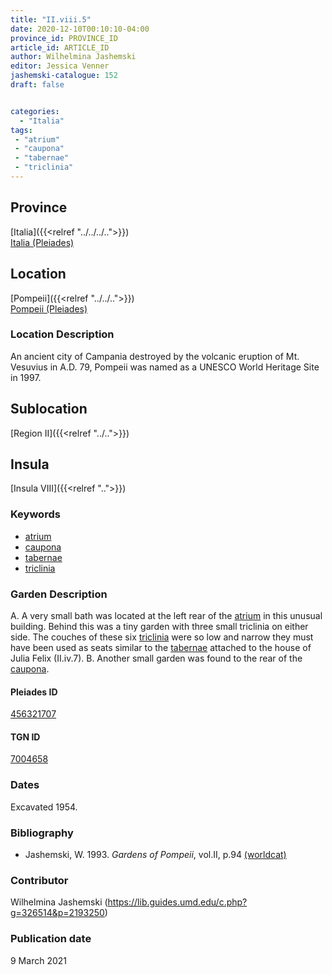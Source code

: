 ```yaml
---
title: "II.viii.5"
date: 2020-12-10T00:10:10-04:00
province_id: PROVINCE_ID
article_id: ARTICLE_ID
author: Wilhelmina Jashemski
editor: Jessica Venner
jashemski-catalogue: 152
draft: false


categories:
  - "Italia"
tags:
 - "atrium"
 - "caupona"
 - "tabernae"
 - "triclinia"
---
```


## Province
[Italia]({{<relref "../../../..">}}) \
[Italia (Pleiades)](https://pleiades.stoa.org/places/1052)

## Location
[Pompeii]({{<relref "../../..">}}) \
[Pompeii (Pleiades)](https://pleiades.stoa.org/places/433032)


### Location Description
An ancient city of Campania destroyed by the volcanic eruption of Mt. Vesuvius in A.D. 79, Pompeii was named as a UNESCO World Heritage Site in 1997.

## Sublocation
[Region II]({{<relref "../..">}})
## Insula
[Insula VIII]({{<relref "..">}})

### Keywords
 - [atrium](http://vocab.getty.edu/page/aat/300004097)
 - [caupona](http://vocab.getty.edu/page/aat/300005208)
 - [tabernae](http://www.getty.edu/vow/AATFullDisplay?find=tabernae&logic=AND&note=&english=N&prev_page=1&subjectid=300005366)
 - [triclinia](http://vocab.getty.edu/page/aat/300004359)


### Garden Description
A. A very small bath was located at the left rear of the [atrium](http://vocab.getty.edu/page/aat/300004097) in this unusual building. Behind this was a tiny garden with three small triclinia on either side. The couches of these six [triclinia](http://vocab.getty.edu/page/aat/300004359) were so low and narrow they must have been used as seats similar to the [tabernae](http://www.getty.edu/vow/AATFullDisplay?find=tabernae&logic=AND&note=&english=N&prev_page=1&subjectid=300005366) attached to the house of Julia Felix (II.iv.7).
B. Another small garden was found to the rear of the [caupona](http://vocab.getty.edu/page/aat/300005208).

<!--### Plans
{{< figure src="../../../images/fig._62,_plan_of_region_ii,_insula_viii.png" alt="Fig. 62, Plan of Region II, insula viii" title="Fig. 62, Plan of Region II, insula viii" >}}-->

#### Pleiades ID
[456321707](https://pleiades.stoa.org/places/456321707)

#### TGN ID
[7004658](http://vocab.getty.edu/page/tgn/7004658)

### Dates
Excavated 1954.

### Bibliography
* Jashemski, W. 1993. *Gardens of Pompeii*, vol.II, p.94 [(worldcat)](http://www.worldcat.org/oclc/921816405)


### Contributor
Wilhelmina Jashemski (https://lib.guides.umd.edu/c.php?g=326514&p=2193250)

### Publication date
9 March 2021
